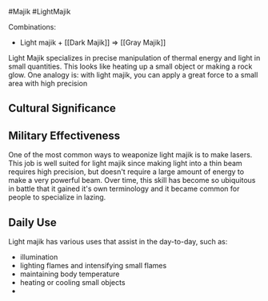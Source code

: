 #Majik #LightMajik

Combinations:
- Light majik + [[Dark Majik]] => [[Gray Majik]]

Light Majik specializes in precise manipulation of thermal energy and light in small quantities. This looks like heating up a small object or making a rock glow. One analogy is: with light majik, you can apply a great force to a small area with high precision

## Cultural Significance

## Military Effectiveness
One of the most common ways to weaponize light majik is to make lasers. This job is well suited for light majik since making light into a thin beam requires high precision, but doesn't require a large amount of energy to make a very powerful beam. Over time, this skill has become so ubiquitous in battle that it gained it's own terminology and it became common for people to specialize in lazing.
## Daily Use
Light majik has various uses that assist in the day-to-day, such as:
- illumination
- lighting flames and intensifying small flames
- maintaining body temperature
- heating or cooling small objects
- 